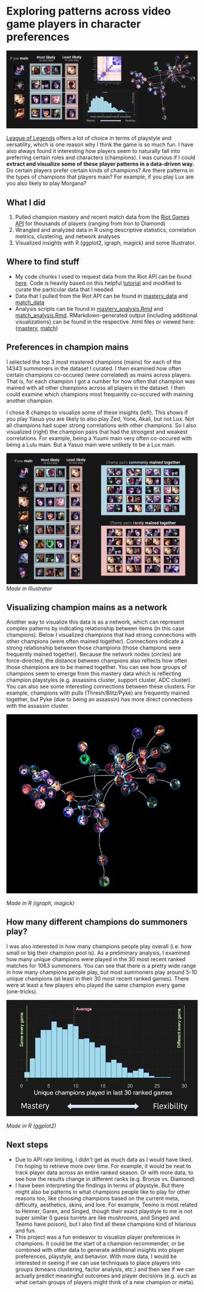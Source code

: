 # Exploring patterns across video game players in character preferences

![sample visualization](graphics/summary.png)

[League of Legends](https://www.leagueoflegends.com/) offers a lot of choice in terms of playstyle and versatility, which is one reason why I think the game is so much fun. I have also always found it interesting how players seem to naturally fall into preferring certain roles and characters (champions). I was curious if I could <strong> extract and visualize some of these player patterns in a data-driven way. </strong> Do certain players prefer certain kinds of champions? Are there patterns in the types of champions that players main? For example, if you play Lux are you also likely to play Morgana? 


## What I did
1. Pulled champion mastery and recent match data from the [Riot Games API](https://developer.riotgames.com/) for thousands of players (ranging from Iron to Diamond)
2. Wrangled and analyzed data in R using descriptive statistics, correlation metrics, clustering, and network analyses
3. Visualized insights with R (ggplot2, igraph, magick) and some Illustrator.

## Where to find stuff
- My code chunks I used to request data from the Riot API can be found [here](/riot_api_fetch). Code is heavily based on this helpful [tutorial](https://rpubs.com/WallabyKingdom/riot-api) and modified to curate the particular data that I needed
- Data that I pulled from the Riot API can be found in [mastery_data](/mastery_data) and [match_data](/match_data)
- Analysis scripts can be found in [mastery_analysis.Rmd](/mastery_analysis.Rmd) and [match_analysis.Rmd](/match_analysis.Rmd). RMarkdown-generated output (including additional visualizations) can be found in the respective .html files or viewed here: ([mastery](https://htmlpreview.github.io/?https://github.com/marlietandoc/lol/blob/main/mastery_analysis.html), [match](https://htmlpreview.github.io/?https://github.com/marlietandoc/lol/blob/main/match_analysis.html))



## Preferences in champion mains
I selected the top 3 most mastered champions (mains) for each of the 14343 summoners in the dataset I curated. I then examined how often certain champions co-occured (were correlated) as mains across players. That is, for each champion I got a number for how often that champion was mained with all other champions across all players in the dataset. I then could examine which champions most frequently co-occured with maining another champion.

I chose 8 champs to visualize some of these insights (left). This shows if you play Yasuo you are likely to also play Zed, Yone, Akali, but not Lux. Not all champions had super strong correlations with other champions. So I also visualized (right) the champion pairs that had the strongest and weakest correlations. For example, being a Yuumi main very often co-occured with being a Lulu main. But a Yasuo main were unlikely to be a Lux main.

![sample visualization](graphics/side_by_side.png) 
<i> Made in Illustrator</i>

## Visualizing champion mains as a network
Another way to visualize this data is as a network, which can represent complex patterns by indicating relationship between items (in this case champions). Below I visualized champions that had strong connections with other champions (were often mained together). Connections indicate a strong relationship between those champions (those champions were frequently mained together). Because the network nodes (circles) are force-directed, the distance between champions also reflects how often those champions are to be mained together. You can see how groups of champions seem to emerge from this mastery data which is reflecting champion playstyles (e.g. assassins cluster, support cluster, ADC cluster). You can also see some interesting connections between these clusters. For example, champions with pulls (Thresh/Blitz/Pyke) are frequently mained together, but Pyke (due to being an assassin) has more direct connections with the assassin cluster. 

![sample visualization](graphics/network.png)

<i> Made in R (igraph, magick)</i>

## How many different champions do summoners play?
I was also interested in how many champions people play overall (i.e. how small or big their champion pool is). As a preliminary analysis, I examined how many unique champions were played in the 30 most recent ranked matches for 1063 summoners. You can see that there is a pretty wide range in how many champions people play, but most summoners play around 5-10 unique champions (at least in their 30 most recent ranked games). There were at least a few players who played the same champion every game (one-tricks).

![sample visualization](graphics/histogram.png)

<i> Made in R (ggplot2) </i>

## Next steps
- Due to API rate limiting, I didn't get as much data as I would have liked. I'm hoping to retrieve more over time. For example, it would be neat to track player data across an entire ranked season. Or with more data, to see how the results change in different ranks (e.g. Bronze vs. Diamond)
- I have been interpreting the findings in terms of playstyle. But there might also be patterns in what champions people like to play for other reasons too, like choosing champions based on the current meta, difficulty, aesthetics, skins, and lore. For example, Teemo is most related to Heimer, Garen, and Singed, though their exact playstyle to me is not super similar (I guess turrets are like mushrooms, and Singed and Teemo have poison), but I also find all these champions kind of hilarious and fun.
- This project was a fun endeavor to visualize player preferences in champions. It could be the start of a champion recommender, or be combined with other data to generate additional insights into player preferences, playstyle, and behavior. With more data, I would be interested in seeing if we can use techniques to place players into groups (kmeans clustering, factor analysis, etc.) and then see if we can actually predict meaningful outcomes and player decisions (e.g. such as what certain groups of players might think of a new champion or meta).

